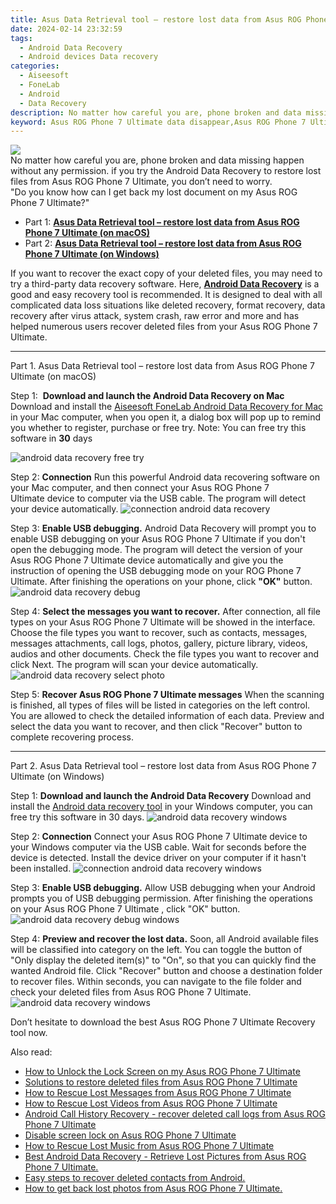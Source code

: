 ```yaml
---
title: Asus Data Retrieval tool – restore lost data from Asus ROG Phone 7 Ultimate
date: 2024-02-14 23:32:59
tags: 
  - Android Data Recovery
  - Android devices Data recovery
categories: 
  - Aiseesoft
  - FoneLab
  - Android
  - Data Recovery
description: No matter how careful you are, phone broken and data missing happen without any permission. if you try the Android Data Recovery to restore lost files from Asus ROG Phone 7 Ultimate, you don’t need to worry.
keyword: Asus ROG Phone 7 Ultimate data disappear,Asus ROG Phone 7 Ultimate files disappear,Regain missing files on Asus ROG Phone 7 Ultimate,broken Asus ROG Phone 7 Ultimate data recovery solution,retrieve deleted files Asus ROG Phone 7 Ultimate,save lost data on Asus ROG Phone 7 Ultimate,how to recover deleted data in Asus ROG Phone 7 Ultimate,how to retrieve deleted data from my Asus ROG Phone 7 Ultimate,recover deleted data 2018 for Asus ROG Phone 7 Ultimate,Asus ROG Phone 7 Ultimate retrieve deleted data,how to get the data back on Asus ROG Phone 7 Ultimate,Asus ROG Phone 7 Ultimate all data delete
---
```


<img src="https://img0mobiles.techidaily.com/images/best-assets/devices/asus/asus-rog-phone-7-ultimate/5.jpg" class="atpl-imgstyle"  />

<div class="atpl-content atpl-for-fonelab-android recover-data">

<div class="atpl-post-description-part-1">
No matter how careful you are, phone broken and data missing happen without any permission. if you try the Android Data Recovery to restore lost files from Asus ROG Phone 7 Ultimate, you don’t need to worry.
</div>
<div class="atpl-post-device-model-description">

</div>




<div class="atpl-post-description-part-2">
<div class="tpl-content-sub-paragraph-question">
    "Do you know how can I get back my lost document on my Asus ROG Phone 7 Ultimate?"
</div>
</div>


<ul>
  <li>Part 1: <strong><a href="#p1">Asus Data Retrieval tool – restore lost data from Asus ROG Phone 7 Ultimate (on macOS)</a></strong></li>
  <li>Part 2: <strong><a href="#p2">Asus Data Retrieval tool – restore lost data from Asus ROG Phone 7 Ultimate (on Windows)</a></strong></li>
</ul>


<div class="atpl-post-description-part-3">
<div class="tpl-content-sub-paragraph-normal">
    <p>
        If you want to recover the exact copy of your deleted files, you may need to try a third-party data recovery software. Here, <a href="https://tools.techidaily.com/aiseesoft-android-data-recovery/" target="_blank" rel="noopener"><strong>Android Data Recovery</strong></a> is a good and easy recovery tool is recommended. It is designed to deal with all complicated data loss situations like deleted recovery, format recovery, data recovery after virus attack, system crash, raw error and more and has helped numerous users recover deleted files from your Asus ROG Phone 7 Ultimate.
    </p>
</div>
</div>


<!-- Part 1 -->
<a id="p1" name="p1" ></a><hr>

<div>
  <span class="atpl-step-part-style">Part 1. Asus Data Retrieval tool – restore lost data from Asus ROG Phone 7 Ultimate (on macOS)</span>
</div>  

<span class="atpl-stepstyle-a"><span>Step 1: </span></span> <strong>Download and launch the Android Data Recovery on Mac</strong>
Download and install the <a href="https://tools.techidaily.com/aiseesoft-android-data-recovery-for-mac/" target="_blank" rel="noopener">Aiseesoft FoneLab Android Data Recovery for Mac</a> in your Mac computer, when you open it, a dialog box will pop up to remind you whether to register, purchase or free try.
Note: You can free try this software in <strong>30</strong> days

<img src="https://tools.techidaily.com/images/apps/aiseesoft/android-data-recovery/mac-free-try.png" class="atpl-imgstyle" alt="android data recovery free try" />

<span class="atpl-stepstyle-a"><span>Step 2: </span></span> <strong>Connection</strong>
Run this powerful Android data recovering software on your Mac computer, and then connect your Asus ROG Phone 7 Ultimate device to computer via the USB cable. The program will detect your device automatically.
<img src="https://tools.techidaily.com/images/apps/aiseesoft/android-data-recovery/mac-connection-interface.jpg" class="atpl-imgstyle" alt="connection android data recovery" />

<span class="atpl-stepstyle-a"><span>Step 3: </span></span> <strong>Enable USB debugging.</strong>
Android Data Recovery will prompt you to enable USB debugging on your Asus ROG Phone 7 Ultimate  if you don't open the debugging mode. The program will detect the version of your Asus ROG Phone 7 Ultimate device automatically and give you the instruction of opening the USB debugging mode on your ROG Phone 7 Ultimate. After finishing the operations on your phone, click <strong>"OK"</strong> button.
<img src="https://tools.techidaily.com/images/apps/aiseesoft/android-data-recovery/mac-android-usb-debug.jpg"  class="atpl-imgstyle" alt="android data recovery debug" />

<span class="atpl-stepstyle-a"><span>Step 4: </span></span> <strong>Select the messages you want to recover.</strong>
After connection, all file types on your Asus ROG Phone 7 Ultimate will be showed in the interface. Choose the file types you want to recover, such as contacts, messages, messages attachments, call logs, photos, gallery, picture library, videos, audios and other documents. Check the file types you want to recover and click Next. The program will scan your device automatically.
<img src="https://tools.techidaily.com/images/apps/aiseesoft/android-data-recovery/mac-choose-type-photos.jpg" class="atpl-imgstyle" alt="android data recovery select photo" />

<span class="atpl-stepstyle-a"><span>Step 5: </span></span> <strong>Recover Asus ROG Phone 7 Ultimate messages</strong>
When the scanning is finished, all types of files will be listed in categories on the left control. You are allowed to check the detailed information of each data. Preview and select the data you want to recover, and then click "Recover" button to complete recovering process.


<a id="p2" name="p2"></a><hr>

<!-- Part 2 -->
<div>
  <span class="atpl-step-part-style">Part 2. Asus Data Retrieval tool – restore lost data from Asus ROG Phone 7 Ultimate (on Windows)</span>
</div>

<span class="atpl-stepstyle-a"><span>Step 1: </span></span> <strong>Download and launch the Android Data Recovery</strong>
Download and install the <a href="https://tools.techidaily.com/aiseesoft-android-data-recovery-for-win/" target="_blank" rel="noopener">Android data recovery tool</a> in your Windows computer, you can free try this software in 30 days.
<img src="https://tools.techidaily.com/images/apps/aiseesoft/android-data-recovery/win-start-interface.png"  class="atpl-imgstyle" alt="android data recovery windows" />

<span class="atpl-stepstyle-a"><span>Step 2: </span></span> <strong>Connection</strong>
Connect your Asus ROG Phone 7 Ultimate device to your Windows computer via the USB cable. Wait for seconds before the device is detected. Install the device driver on your computer if it hasn't been installed.
<img src="https://tools.techidaily.com/images/apps/aiseesoft/android-data-recovery/win-connection-interface.png" class="atpl-imgstyle" alt="connection android data recovery windows" />

<span class="atpl-stepstyle-a"><span>Step 3: </span></span> <strong>Enable USB debugging.</strong>
Allow USB debugging when your Android prompts you of USB debugging permission. After finishing the operations on your Asus ROG Phone 7 Ultimate , click "OK" button.
<img src="https://tools.techidaily.com/images/apps/aiseesoft/android-data-recovery/win-android-usb-debug.png" class="atpl-imgstyle" alt="android data recovery debug windows" />

<span class="atpl-stepstyle-a"><span>Step 4: </span></span> <strong>Preview and recover the lost data.</strong>
Soon, all Android available files will be classified into category on the left. You can toggle the button of "Only display the deleted item(s)" to "On", so that you can quickly find the wanted Android file. Click "Recover" button and choose a destination folder to recover files. Within seconds, you can navigate to the file folder and check your deleted files from Asus ROG Phone 7 Ultimate.
<img src="https://tools.techidaily.com/images/apps/aiseesoft/android-data-recovery/win-recover-photos.png" class="atpl-imgstyle" alt="android data recovery windows" />

<div class="atpl-post-description-part-4">
<div class="tpl-content-sub-paragraph-normal">
    <p>
        Don’t hesitate to download the best Asus ROG Phone 7 Ultimate Recovery tool now.
    </p>
</div>
</div>


<ins class="adsbygoogle"
     style="display:block"
     data-ad-client="ca-pub-7571918770474297"
     data-ad-slot="8358498916"
     data-ad-format="auto"
     data-full-width-responsive="true"></ins>

<span class="atpl-alsoreadstyle">Also read:</span>
<div><ul>
<li><a href="/how-to-unlock-the-lock-screen-on-my-asus-rog-phone-7-ultimate-by-drfone-android-unlock-android-unlock/" target="_blank" rel="noopener"><u>How to Unlock the Lock Screen on my Asus ROG Phone 7 Ultimate</u></a></li>
<li><a href="/solutions-to-restore-deleted-files-from-asus-rog-phone-7-ultimate-by-fonelab-android-recover-data/" target="_blank" rel="noopener"><u>Solutions to restore deleted files from Asus ROG Phone 7 Ultimate</u></a></li>
<li><a href="/how-to-rescue-lost-messages-from-asus-rog-phone-7-ultimate-by-fonelab-android-recover-messages/" target="_blank" rel="noopener"><u>How to Rescue Lost Messages from Asus ROG Phone 7 Ultimate</u></a></li>
<li><a href="/how-to-rescue-lost-videos-from-asus-rog-phone-7-ultimate-by-fonelab-android-recover-video/" target="_blank" rel="noopener"><u>How to Rescue Lost Videos from Asus ROG Phone 7 Ultimate</u></a></li>
<li><a href="/android-call-history-recovery-recover-deleted-call-logs-from-asus-rog-phone-7-ultimate-by-fonelab-android-recover-call-logs/" target="_blank" rel="noopener"><u>Android Call History Recovery - recover deleted call logs from Asus ROG Phone 7 Ultimate</u></a></li>
<li><a href="/disable-screen-lock-on-asus-rog-phone-7-ultimate-by-drfone-android-unlock-android-unlock/" target="_blank" rel="noopener"><u>Disable screen lock on Asus ROG Phone 7 Ultimate</u></a></li>
<li><a href="/how-to-rescue-lost-music-from-asus-rog-phone-7-ultimate-by-fonelab-android-recover-music/" target="_blank" rel="noopener"><u>How to Rescue Lost Music from Asus ROG Phone 7 Ultimate</u></a></li>
<li><a href="/best-android-data-recovery-retrieve-lost-pictures-from-asus-rog-phone-7-ultimate-by-fonelab-android-recover-pictures/" target="_blank" rel="noopener"><u>Best Android Data Recovery - Retrieve Lost Pictures from Asus ROG Phone 7 Ultimate.</u></a></li>
<li><a href="/easy-steps-to-recover-deleted-contacts-from-android-by-fonelab-android-recover-contacts/" target="_blank" rel="noopener"><u>Easy steps to recover deleted contacts from Android.</u></a></li>
<li><a href="/how-to-get-back-lost-photos-from-asus-rog-phone-7-ultimate-by-fonelab-android-recover-photos/" target="_blank" rel="noopener"><u>How to get back lost photos from Asus ROG Phone 7 Ultimate.</u></a></li>
</ul></div>

</div>
